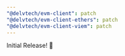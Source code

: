 ```yaml
---
"@delvtech/evm-client": patch
"@delvtech/evm-client-ethers": patch
"@delvtech/evm-client-viem": patch
---
```


Initial Release! 🚀
